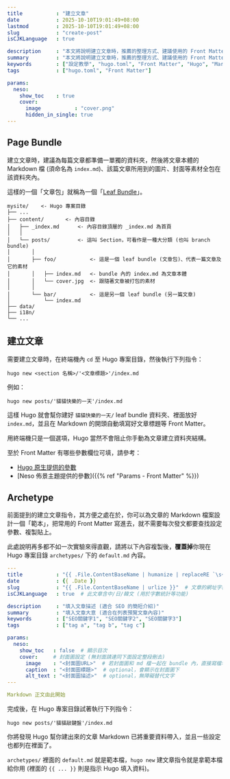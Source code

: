 ```yaml
---
title           : "建立文章"
date            : 2025-10-10T19:01:49+08:00
lastmod         : 2025-10-10T19:01:49+08:00
slug            : "create-post"
isCJKLanguage   : true

description     : "本文將說明建立文章時，推薦的整理方式、建議使用的 Front Matter，以及範本。"
summary         : "本文將說明建立文章時，推薦的整理方式、建議使用的 Front Matter，以及範本。"
keywords        : ["設定教學", "hugo.toml", "Front Matter", "Hugo", "Markdown", "Theme", "佈景主題", "Neso", "hugo-neso"]
tags            : ["hugo.toml", "Front Matter"]

params:
  neso:
    show_toc    : true
    cover:
      image           : "cover.png"
      hidden_in_single: true
---
```



## Page Bundle

建立文章時，建議為每篇文章都準備一單獨的資料夾，然後將文章本體的 Markdown 檔 (須命名為 `index.md`)、該篇文章所用到的圖片、封面等素材全包在該資料夾內。

這樣的一個「文章包」就稱為一個「[Leaf Bundle](https://gohugo.io/content-management/page-bundles/#leaf-bundle)」。

```text
mysite/    <- Hugo 專案目錄
├── ...
├── content/       <- 內容目錄
│   ├── _index.md      <- 內容目錄頂層的 _index.md 為首頁
│   │
│   └── posts/         <- 這叫 Section，可看作是一種大分類 (也叫 branch bundle)
│       │
│       ├── foo/           <- 這是一個 leaf bundle (文章包)、代表一篇文章及它的素材
│       │   ├── index.md   <- bundle 內的 index.md 為文章本體
│       │   └── cover.jpg  <- 跟隨著文章被打包的素材
│       │
│       └── bar/           <- 這是另一個 leaf bundle (另一篇文章)
│           └── index.md
├── data/
├── i18n/
└── ...
```


## 建立文章

需要建立文章時，在終端機內 `cd` 至 Hugo 專案目錄，然後執行下列指令：

```shell {linenos=true data-prompt=true}
hugo new <section 名稱>/'<文章標題>'/index.md
```

例如：

```shell {linenos=true data-prompt=true}
hugo new posts/'貓貓快樂的一天'/index.md
```

這樣 Hugo 就會幫你建好 `貓貓快樂的一天/` leaf bundle 資料夾、裡面放好 `index.md`，並且在 Markdown 的開頭自動填寫好文章標題等 Front Matter。

用終端機只是一個選項，Hugo 當然不會阻止你手動為文章建立資料夾結構。

至於 Front Matter 有哪些參數欄位可填，請參考：

- [Hugo 原生提供的參數](https://gohugo.io/content-management/front-matter/#fields)
- [Neso 佈景主題提供的參數]({{% ref "Params - Front Matter" %}})


## Archetype

前面提到的建立文章指令，其方便之處在於，你可以為文章的 Markdown 檔案設計一個「範本」，把常用的 Front Matter 寫進去，就不需要每次發文都要查找設定參數、複製貼上。

此處說明再多都不如一次實驗來得直觀，請將以下內容複製後，**覆蓋掉**你現在 Hugo 專案目錄 `archetypes/` 下的 `default.md` 內容。

```yaml
---
title           : "{{ .File.ContentBaseName | humanize | replaceRE `\s+` " " | title }}"
date            : {{ .Date }}
slug            : "{{ .File.ContentBaseName | urlize }}"  # 文章的網址字樣
isCJKLanguage   : true  # 此文章含中/日/韓文 (用於字數統計等功能)

description     : "填入文章描述 (適合 SEO 的簡短介紹)"
summary         : "填入文章大意 (適合在列表預覽文章內容)"
keywords        : ["SEO關鍵字1", "SEO關鍵字2", "SEO關鍵字3"]
tags            : ["tag a", "tag b", "tag c"]

params:
  neso:
    show_toc   : false  # 顯示目次
    cover:     # 封面圖設定 (無封面請連同下面設定整段刪去)
      image    : "<封面圖URL>"  # 若封面圖和 md 檔一起在 bundle 內，直接寫檔名即可
      caption  : "<封面圖標題>"  # optional，會顯示在封面圖下
      alt_text : "<封面圖描述>"  # optional，無障礙替代文字
---

Markdown 正文由此開始
```

完成後，在 Hugo 專案目錄試著執行下列指令：

```shell {linenos=true data-prompt=true}
hugo new posts/'貓貓敲鍵盤'/index.md
```

你將發現 Hugo 幫你建出來的文章 Markdown 已將重要資料帶入，並且一些設定也都列在裡面了。

`archetypes/` 裡面的 `default.md` 就是範本檔，`hugo new` 建文章指令就是拿範本檔給你用 (裡面的 `{{ ... }}` 則是指示 Hugo 填入資料)。
